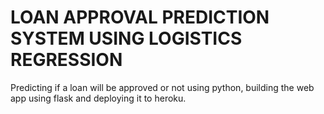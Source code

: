 # LOAN APPROVAL PREDICTION SYSTEM USING LOGISTICS REGRESSION 
Predicting if a loan will be approved or not using python, building the web app using flask and deploying it to heroku.


